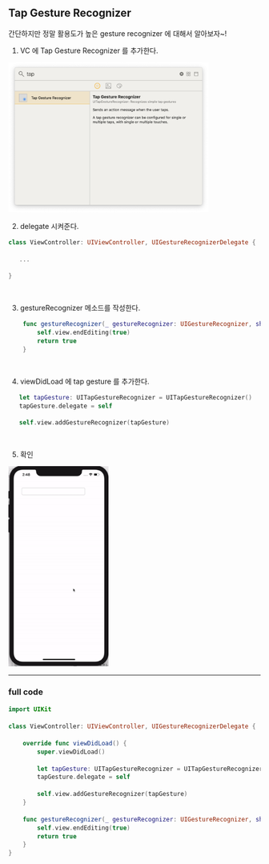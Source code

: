 ## Tap Gesture Recognizer
간단하지만 정말 활용도가 높은 gesture recognizer 에 대해서 알아보자~!

1. VC 에 Tap Gesture Recognizer 를 추가한다.
<img src="./screenshots/tap01.png" width="400" height="300"> 

<br/>

2. delegate 시켜준다.

```swift
class ViewController: UIViewController, UIGestureRecognizerDelegate {

   ...
   
}

```

<br/>


3. gestureRecognizer 메소드를 작성한다.
    
```swift
    func gestureRecognizer(_ gestureRecognizer: UIGestureRecognizer, shouldReceive touch: UITouch) -> Bool {
        self.view.endEditing(true)
        return true
    }
```

<br/>

4. viewDidLoad 에 tap gesture 를 추가한다.

```swift
   let tapGesture: UITapGestureRecognizer = UITapGestureRecognizer()
   tapGesture.delegate = self
        
   self.view.addGestureRecognizer(tapGesture)
```

<br/>

5. 확인 

<img src="./screenshots/tap02.gif" width="200" height="400"> 


<br/>

---

### full code

```swift
import UIKit

class ViewController: UIViewController, UIGestureRecognizerDelegate {

    override func viewDidLoad() {
        super.viewDidLoad()
        
        let tapGesture: UITapGestureRecognizer = UITapGestureRecognizer()
        tapGesture.delegate = self
        
        self.view.addGestureRecognizer(tapGesture)
    }
    
    func gestureRecognizer(_ gestureRecognizer: UIGestureRecognizer, shouldReceive touch: UITouch) -> Bool {
        self.view.endEditing(true)
        return true
    }
}
```
